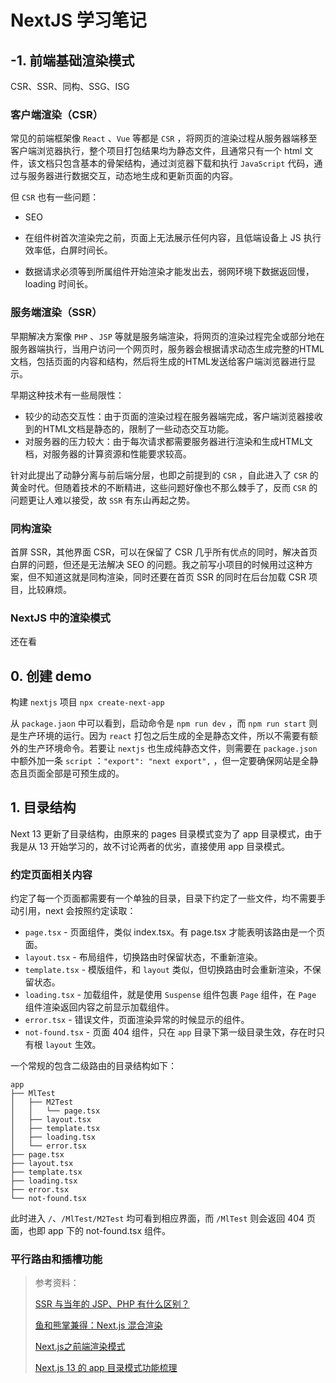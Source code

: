 # NextJS 学习笔记

## -1. 前端基础渲染模式

CSR、SSR、同构、SSG、ISG



### 客户端渲染（CSR）

常见的前端框架像 `React` 、`Vue` 等都是 `CSR` ，将网页的渲染过程从服务器端移至客户端浏览器执行，整个项目打包结果均为静态文件，且通常只有一个 html 文件，该文档只包含基本的骨架结构，通过浏览器下载和执行 `JavaScript` 代码，通过与服务器进行数据交互，动态地生成和更新页面的内容。

但 `CSR` 也有一些问题：

- SEO

- 在组件树首次渲染完之前，页面上无法展示任何内容，且低端设备上 JS 执行效率低，白屏时间长。
- 数据请求必须等到所属组件开始渲染才能发出去，弱网环境下数据返回慢，loading 时间长。



### 服务端渲染（SSR）

早期解决方案像 `PHP` 、`JSP` 等就是服务端渲染，将网页的渲染过程完全或部分地在服务器端执行，当用户访问一个网页时，服务器会根据请求动态生成完整的HTML文档，包括页面的内容和结构，然后将生成的HTML发送给客户端浏览器进行显示。

早期这种技术有一些局限性：

- 较少的动态交互性：由于页面的渲染过程在服务器端完成，客户端浏览器接收到的HTML文档是静态的，限制了一些动态交互功能。
- 对服务器的压力较大：由于每次请求都需要服务器进行渲染和生成HTML文档，对服务器的计算资源和性能要求较高。

针对此提出了动静分离与前后端分层，也即之前提到的 `CSR` ，自此进入了 `CSR` 的黄金时代。但随着技术的不断精进，这些问题好像也不那么棘手了，反而 `CSR` 的问题更让人难以接受，故 `SSR` 有东山再起之势。



### 同构渲染

首屏 SSR，其他界面 CSR，可以在保留了 CSR 几乎所有优点的同时，解决首页白屏的问题，但还是无法解决 SEO 的问题。我之前写小项目的时候用过这种方案，但不知道这就是同构渲染，同时还要在首页 SSR 的同时在后台加载 CSR 项目，比较麻烦。



### NextJS 中的渲染模式

还在看





## 0. 创建 demo

构建 `nextjs` 项目 `npx create-next-app`

从 `package.jaon` 中可以看到，启动命令是 `npm run dev` ，而 `npm run start` 则是生产环境的运行。因为 `react` 打包之后生成的全是静态文件，所以不需要有额外的生产环境命令。若要让 `nextjs` 也生成纯静态文件，则需要在 `package.json` 中额外加一条 `script` ：`"export": "next export",` ，但一定要确保网站是全静态且页面全部是可预生成的。



## 1. 目录结构

Next 13 更新了目录结构，由原来的 pages 目录模式变为了 app 目录模式，由于我是从 13 开始学习的，故不讨论两者的优劣，直接使用 app 目录模式。



### 约定页面相关内容

约定了每一个页面都需要有一个单独的目录，目录下约定了一些文件，均不需要手动引用，next 会按照约定读取：

- `page.tsx` - 页面组件，类似 index.tsx。有 page.tsx 才能表明该路由是一个页面。
- `layout.tsx` - 布局组件，切换路由时保留状态，不重新渲染。
- `template.tsx` - 模版组件，和 `layout` 类似，但切换路由时会重新渲染，不保留状态。
- `loading.tsx` - 加载组件，就是使用 `Suspense` 组件包裹 `Page` 组件，在 `Page` 组件渲染返回内容之前显示加载组件。
- `error.tsx` - 错误文件，页面渲染异常的时候显示的组件。
- `not-found.tsx` - 页面 404 组件，只在 `app` 目录下第一级目录生效，存在时只有根 `layout` 生效。

一个常规的包含二级路由的目录结构如下：

```tree
app
├── MlTest
│   ├── M2Test
│   │   └── page.tsx
│   ├── layout.tsx
│   ├── template.tsx
│   ├── loading.tsx
│   └── error.tsx
├── page.tsx
├── layout.tsx
├── template.tsx
├── loading.tsx
├── error.tsx
└── not-found.tsx
```

此时进入 `/`、`/MlTest/M2Test` 均可看到相应界面，而 `/MlTest` 则会返回 404 页面，也即 app 下的 not-found.tsx 组件。



### 平行路由和插槽功能













> 参考资料：
>
> [SSR 与当年的 JSP、PHP 有什么区别？](https://segmentfault.com/a/1190000037793694)
>
> [鱼和熊掌兼得：Next.js 混合渲染](https://segmentfault.com/a/1190000039111126)
>
> [Next.js之前端渲染模式](https://juejin.cn/post/7160279477690466335)
>
> [Next.js 13 的 app 目录模式功能梳理](https://juejin.cn/post/7221162775074734135)